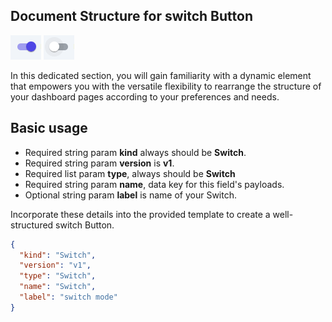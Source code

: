 ## Document Structure for switch Button


![airdash-documentation-sticky-target](./airdash-documentation-switch1.png)
![airdash-documentation-sticky-target](./airdash-documentation-switch2.png)


In this dedicated section, you will gain familiarity with a dynamic element that empowers you with the versatile flexibility to rearrange the structure of your dashboard pages according to your preferences and needs.

## Basic usage
- Required string param **kind** always should be **Switch**.
- Required string param **version** is **v1**.
- Required list param **type**, always should be **Switch**
- Required string param **name**, data key for this field's payloads.
- Optional string param **label** is name of your Switch.


Incorporate these details into the provided template to create a well-structured switch Button.

```json
{
  "kind": "Switch",
  "version": "v1",
  "type": "Switch",
  "name": "Switch",
  "label": "switch mode"
}
```

